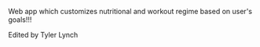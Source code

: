 Web app which customizes nutritional and workout regime based on user's goals!!!

Edited by Tyler Lynch

